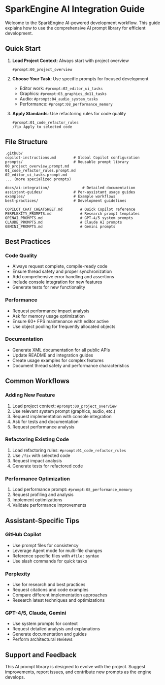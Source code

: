 ﻿# SparkEngine AI Integration Guide

Welcome to the SparkEngine AI-powered development workflow. This guide explains 
how to use the comprehensive AI prompt library for efficient development.

## Quick Start

1. **Load Project Context**: Always start with project overview
   ```
   #prompt:00_project_overview
   ```

2. **Choose Your Task**: Use specific prompts for focused development
   - Editor work: `#prompt:02_editor_ui_tasks`
   - Graphics: `#prompt:03_graphics_dx11_tasks`
   - Audio: `#prompt:04_audio_system_tasks`
   - Performance: `#prompt:08_performance_memory`

3. **Apply Standards**: Use refactoring rules for code quality
   ```
   #prompt:01_code_refactor_rules
   /fix Apply to selected code
   ```

## File Structure
```
.github/
copilot-instructions.md        # Global Copilot configuration
prompts/                       # Reusable prompt library
00_project_overview.prompt.md
01_code_refactor_rules.prompt.md
02_editor_ui_tasks.prompt.md
... (more specialized prompts)

docs/ai-integration/               # Detailed documentation
assistant-guides/              # Per-assistant usage guides
examples/                      # Example workflows
best-practices/                # Development guidelines

COPILOT_CHAT_CHEATSHEET.md        # Quick Copilot reference
PERPLEXITY_PROMPTS.md             # Research prompt templates
OPENAI_PROMPTS.md                 # GPT-4/5 system prompts
CLAUDE_PROMPTS.md                 # Claude AI prompts
GEMINI_PROMPTS.md                 # Gemini prompts
```

## Best Practices

### Code Quality
- Always request complete, compile-ready code
- Ensure thread safety and proper synchronization
- Add comprehensive error handling and assertions
- Include console integration for new features
- Generate tests for new functionality

### Performance
- Request performance impact analysis
- Ask for memory usage optimization
- Ensure 60+ FPS maintenance with editor active
- Use object pooling for frequently allocated objects

### Documentation
- Generate XML documentation for all public APIs
- Update README and integration guides
- Create usage examples for complex features
- Document thread safety and performance characteristics

## Common Workflows

### Adding New Feature
1. Load project context: `#prompt:00_project_overview`
2. Use relevant system prompt (graphics, audio, etc.)
3. Request implementation with console integration
4. Ask for tests and documentation
5. Request performance analysis

### Refactoring Existing Code
1. Load refactoring rules: `#prompt:01_code_refactor_rules`
2. Use `/fix` with selected code
3. Request impact analysis
4. Generate tests for refactored code

### Performance Optimization
1. Load performance prompt: `#prompt:08_performance_memory`
2. Request profiling and analysis
3. Implement optimizations
4. Validate performance improvements

## Assistant-Specific Tips

### GitHub Copilot
- Use prompt files for consistency
- Leverage Agent mode for multi-file changes
- Reference specific files with `#file:` syntax
- Use slash commands for quick tasks

### Perplexity
- Use for research and best practices
- Request citations and code examples
- Compare different implementation approaches
- Research latest techniques and optimizations

### GPT-4/5, Claude, Gemini
- Use system prompts for context
- Request detailed analysis and explanations
- Generate documentation and guides
- Perform architectural reviews

## Support and Feedback
This AI prompt library is designed to evolve with the project. Suggest 
improvements, report issues, and contribute new prompts as the engine develops.
